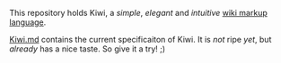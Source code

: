 This repository holds Kiwi, a *simple*, *elegant* and *intuitive* [wiki markup
language](https://en.wikipedia.org/wiki/Wiki_markup).

[Kiwi.md](Kiwi.md) contains the current specificaiton of Kiwi.  It is *not*
ripe *yet*, but *already* has a nice taste.  So give it a try!  ;)

